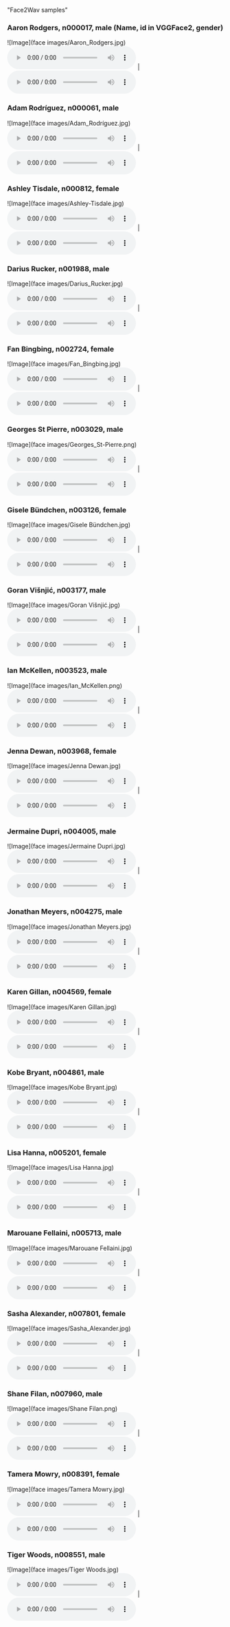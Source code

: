 "Face2Wav samples" 
### Aaron Rodgers, n000017, male (Name, id in VGGFace2, gender)

![Image](face images/Aaron_Rodgers.jpg)
<audio controls="controls" > <source src="wav from face/n000017.wav" autoplay/></audio> | <audio controls="controls" > <source src="wav from speech/n000017.wav" autoplay/> Your browser does not support the audio element. </audio>


### Adam Rodríguez, n000061, male

![Image](face images/Adam_Rodríguez.jpg)
<audio controls="controls" > <source src="wav from face/n000061.wav" autoplay/> Your browser does not support the audio element. </audio> | <audio controls="controls" > <source src="wav from speech/n000061.wav" autoplay/> Your browser does not support the audio element. </audio>


### Ashley Tisdale, n000812, female

![Image](face images/Ashley-Tisdale.jpg)
<audio controls="controls" > <source src="wav from face/n000812.wav" autoplay/> Your browser does not support the audio element. </audio> | <audio controls="controls" > <source src="wav from speech/n000812.wav" autoplay/> Your browser does not support the audio element. </audio>


### Darius Rucker, n001988, male

![Image](face images/Darius_Rucker.jpg)
<audio controls="controls" > <source src="wav from face/n001988.wav" autoplay/> Your browser does not support the audio element. </audio> | <audio controls="controls" > <source src="wav from speech/n001988.wav" autoplay/> Your browser does not support the audio element. </audio>

### Fan Bingbing, n002724, female

![Image](face images/Fan_Bingbing.jpg)
<audio controls="controls" > <source src="wav from face/n002724.wav" autoplay/> Your browser does not support the audio element. </audio> | <audio controls="controls" > <source src="wav from speech/n002724.wav" autoplay/> Your browser does not support the audio element. </audio>

### Georges St Pierre, n003029, male

![Image](face images/Georges_St-Pierre.png)
<audio controls="controls" > <source src="wav from face/n003029.wav" autoplay/> Your browser does not support the audio element. </audio> | <audio controls="controls" > <source src="wav from speech/n003029.wav" autoplay/> Your browser does not support the audio element. </audio>

### Gisele Bündchen, n003126, female

![Image](face images/Gisele Bündchen.jpg)
<audio controls="controls" > <source src="wav from face/n003126.wav" autoplay/> Your browser does not support the audio element. </audio> | <audio controls="controls" > <source src="wav from speech/n003126.wav" autoplay/> Your browser does not support the audio element. </audio>


### Goran Višnjić, n003177, male

![Image](face images/Goran Višnjić.jpg)
<audio controls="controls" > <source src="wav from face/n003177.wav" autoplay/> Your browser does not support the audio element. </audio> | <audio controls="controls" > <source src="wav from speech/n003177.wav" autoplay/> Your browser does not support the audio element. </audio>


### Ian McKellen, n003523, male

![Image](face images/Ian_McKellen.png)
<audio controls="controls" > <source src="wav from face/n003523.wav" autoplay/> Your browser does not support the audio element. </audio> | <audio controls="controls" > <source src="wav from speech/n003523.wav" autoplay/> Your browser does not support the audio element. </audio>


### Jenna Dewan, n003968, female

![Image](face images/Jenna Dewan.jpg)
<audio controls="controls" > <source src="wav from face/n003968.wav" autoplay/> Your browser does not support the audio element. </audio> | <audio controls="controls" > <source src="wav from speech/n003968.wav" autoplay/> Your browser does not support the audio element. </audio>


### Jermaine Dupri, n004005, male

![Image](face images/Jermaine Dupri.jpg)
<audio controls="controls" > <source src="wav from face/n004005.wav" autoplay/> Your browser does not support the audio element. </audio> | <audio controls="controls" > <source src="wav from speech/n004005.wav" autoplay/> Your browser does not support the audio element. </audio>


### Jonathan Meyers, n004275, male

![Image](face images/Jonathan Meyers.jpg)
<audio controls="controls" > <source src="wav from face/n004275.wav" autoplay/> Your browser does not support the audio element. </audio> | <audio controls="controls" > <source src="wav from speech/n004275.wav" autoplay/> Your browser does not support the audio element. </audio>


### Karen Gillan, n004569, female

![Image](face images/Karen Gillan.jpg)
<audio controls="controls" > <source src="wav from face/n004569.wav" autoplay/> Your browser does not support the audio element. </audio> | <audio controls="controls" > <source src="wav from speech/n004569.wav" autoplay/> Your browser does not support the audio element. </audio>


### Kobe Bryant, n004861, male

![Image](face images/Kobe Bryant.jpg)
<audio controls="controls" > <source src="wav from face/n004861.wav" autoplay/> Your browser does not support the audio element. </audio> | <audio controls="controls" > <source src="wav from speech/n004861.wav" autoplay/> Your browser does not support the audio element. </audio>


### Lisa Hanna, n005201, female

![Image](face images/Lisa Hanna.jpg)
<audio controls="controls" > <source src="wav from face/n005201.wav" autoplay/> Your browser does not support the audio element. </audio> | <audio controls="controls" > <source src="wav from speech/n005201.wav" autoplay/> Your browser does not support the audio element. </audio>


### Marouane Fellaini, n005713, male

![Image](face images/Marouane Fellaini.jpg)
<audio controls="controls" > <source src="wav from face/n005713.wav" autoplay/> Your browser does not support the audio element. </audio> | <audio controls="controls" > <source src="wav from speech/n005713.wav" autoplay/> Your browser does not support the audio element. </audio>


### Sasha Alexander, n007801, female

![Image](face images/Sasha_Alexander.jpg)
<audio controls="controls" > <source src="wav from face/n007801.wav" autoplay/> Your browser does not support the audio element. </audio> | <audio controls="controls" > <source src="wav from speech/n007801.wav" autoplay/> Your browser does not support the audio element. </audio>


### Shane Filan, n007960, male

![Image](face images/Shane Filan.png)
<audio controls="controls" > <source src="wav from face/n007960.wav" autoplay/> Your browser does not support the audio element. </audio> | <audio controls="controls" > <source src="wav from speech/n007960.wav" autoplay/> Your browser does not support the audio element. </audio>


### Tamera Mowry, n008391, female

![Image](face images/Tamera Mowry.jpg)
<audio controls="controls" > <source src="wav from face/n008391.wav" autoplay/> Your browser does not support the audio element. </audio> | <audio controls="controls" > <source src="wav from speech/n008391.wav" autoplay/> Your browser does not support the audio element. </audio>


### Tiger Woods, n008551, male

![Image](face images/Tiger Woods.jpg)
<audio controls="controls" > <source src="wav from face/n008551.wav" autoplay/> Your browser does not support the audio element. </audio> | <audio controls="controls" > <source src="wav from speech/n008551.wav" autoplay/> Your browser does not support the audio element. </audio>
